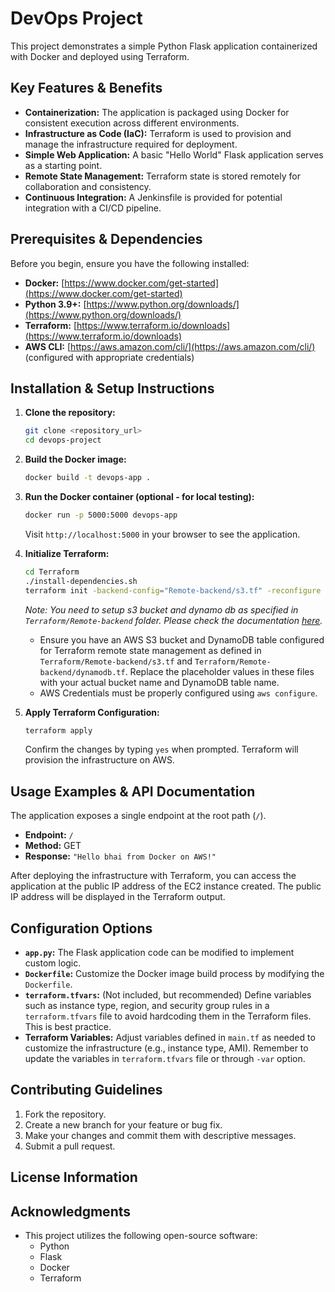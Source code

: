 # DevOps Project

This project demonstrates a simple Python Flask application containerized with Docker and deployed using Terraform.

## Key Features & Benefits

*   **Containerization:** The application is packaged using Docker for consistent execution across different environments.
*   **Infrastructure as Code (IaC):** Terraform is used to provision and manage the infrastructure required for deployment.
*   **Simple Web Application:**  A basic "Hello World" Flask application serves as a starting point.
*   **Remote State Management:**  Terraform state is stored remotely for collaboration and consistency.
*   **Continuous Integration:** A Jenkinsfile is provided for potential integration with a CI/CD pipeline.

## Prerequisites & Dependencies

Before you begin, ensure you have the following installed:

*   **Docker:**  [https://www.docker.com/get-started](https://www.docker.com/get-started)
*   **Python 3.9+:** [https://www.python.org/downloads/](https://www.python.org/downloads/)
*   **Terraform:** [https://www.terraform.io/downloads](https://www.terraform.io/downloads)
*   **AWS CLI:** [https://aws.amazon.com/cli/](https://aws.amazon.com/cli/) (configured with appropriate credentials)

## Installation & Setup Instructions

1.  **Clone the repository:**

    ```bash
    git clone <repository_url>
    cd devops-project
    ```

2.  **Build the Docker image:**

    ```bash
    docker build -t devops-app .
    ```

3.  **Run the Docker container (optional - for local testing):**

    ```bash
    docker run -p 5000:5000 devops-app
    ```

    Visit `http://localhost:5000` in your browser to see the application.

4.  **Initialize Terraform:**

    ```bash
    cd Terraform
    ./install-dependencies.sh
    terraform init -backend-config="Remote-backend/s3.tf" -reconfigure
    ```

    *Note: You need to setup s3 bucket and dynamo db as specified in `Terraform/Remote-backend` folder. Please check the documentation [here](https://www.terraform.io/language/settings/backends/s3).*
    *   Ensure you have an AWS S3 bucket and DynamoDB table configured for Terraform remote state management as defined in `Terraform/Remote-backend/s3.tf` and `Terraform/Remote-backend/dynamodb.tf`.  Replace the placeholder values in these files with your actual bucket name and DynamoDB table name.
    *   AWS Credentials must be properly configured using `aws configure`.

5. **Apply Terraform Configuration:**

   ```bash
   terraform apply
   ```

   Confirm the changes by typing `yes` when prompted. Terraform will provision the infrastructure on AWS.

## Usage Examples & API Documentation

The application exposes a single endpoint at the root path (`/`).

*   **Endpoint:** `/`
*   **Method:** GET
*   **Response:** `"Hello bhai from Docker on AWS!"`

After deploying the infrastructure with Terraform, you can access the application at the public IP address of the EC2 instance created.  The public IP address will be displayed in the Terraform output.

## Configuration Options

*   **`app.py`:**  The Flask application code can be modified to implement custom logic.
*   **`Dockerfile`:**  Customize the Docker image build process by modifying the `Dockerfile`.
*   **`terraform.tfvars`:**  (Not included, but recommended) Define variables such as instance type, region, and security group rules in a `terraform.tfvars` file to avoid hardcoding them in the Terraform files. This is best practice.
*   **Terraform Variables:**  Adjust variables defined in `main.tf` as needed to customize the infrastructure (e.g., instance type, AMI). Remember to update the variables in `terraform.tfvars` file or through `-var` option.

## Contributing Guidelines

1.  Fork the repository.
2.  Create a new branch for your feature or bug fix.
3.  Make your changes and commit them with descriptive messages.
4.  Submit a pull request.

## License Information

[//]: # (Add the License section)

## Acknowledgments

*   This project utilizes the following open-source software:
    *   Python
    *   Flask
    *   Docker
    *   Terraform